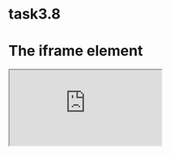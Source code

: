# task3.8
<!DOCTYPE html>
<html>
<body>

<h1>The iframe element</h1>

<iframe src="https://www.w3schools.com" title="W3Schools Free Online Web Tutorials">
</iframe>

</body>
</html>
